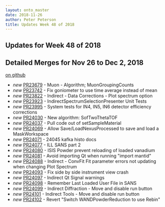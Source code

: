 ```yaml
---
layout: onto_master
date: 2018-11-26
author: Peter Peterson
title: Updates Week 48 of 2018
---
```

Updates for Week 48 of 2018
---------------------------

Detailed Merges for Nov 26 to Dec 2, 2018
-----------------------------------------
[on github](https://github.com/mantidproject/mantid/pulls?q=is%3Apr+merged%3A2018-11-27..2018-12-02)

* *new* [PR23679](https://github.com/mantidproject/mantid/pull/23679) - Muon - Algorithm; MuonGroupingCounts
* *new* [PR23742](https://github.com/mantidproject/mantid/pull/23742) - Fix goniometer to use time average instead of mean
* *new* [PR23822](https://github.com/mantidproject/mantid/pull/23822) - Indirect - Data Corrections - Plot spectrum option
* *new* [PR23923](https://github.com/mantidproject/mantid/pull/23923) - IndirectSpectrumSelectionPresenter Unit Tests
* *new* [PR23995](https://github.com/mantidproject/mantid/pull/23995) - System tests for IN4, IN5, IN6 detector efficiency corrections
* *new* [PR24030](https://github.com/mantidproject/mantid/pull/24030) - New algorithm: SofTwoThetaTOF
* *new* [PR24037](https://github.com/mantidproject/mantid/pull/24037) - Pull code out of setSampleMaterial
* *new* [PR24069](https://github.com/mantidproject/mantid/pull/24069) - Allow Save/LoadNexusProcessed to save and load a MaskWorkspace
* *new* [PR24071](https://github.com/mantidproject/mantid/pull/24071) - 24045 kafka histo docs
* *new* [PR24077](https://github.com/mantidproject/mantid/pull/24077) - ILL SANS part 2
* *new* [PR24080](https://github.com/mantidproject/mantid/pull/24080) - ISIS Powder prevent reloading of loaded vanadium
* *new* [PR24081](https://github.com/mantidproject/mantid/pull/24081) - Avoid importing Qt when running "import mantid"
* *new* [PR24088](https://github.com/mantidproject/mantid/pull/24088) - Indirect - ConvFit Fit parameter errors not updating when changing  Plot Spectrum
* *new* [PR24093](https://github.com/mantidproject/mantid/pull/24093) - Fix side by side instrument view crash
* *new* [PR24097](https://github.com/mantidproject/mantid/pull/24097) - Indirect Qt Signal warnings
* *new* [PR24098](https://github.com/mantidproject/mantid/pull/24098) - Remember Last Loaded User File in SANS
* *new* [PR24099](https://github.com/mantidproject/mantid/pull/24099) - Indirect Diffraction - Move and disable run button
* *new* [PR24101](https://github.com/mantidproject/mantid/pull/24101) - Indirect Tools - Move and disable run button
* *new* [PR24102](https://github.com/mantidproject/mantid/pull/24102) - Revert "Switch WANDPowderReduction to use Rebin"
